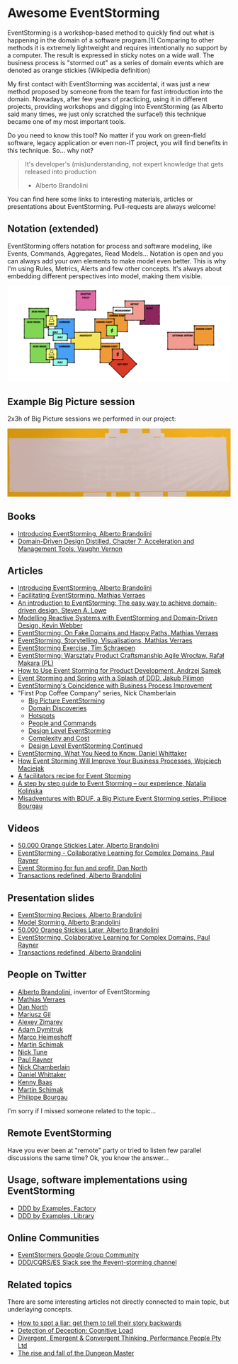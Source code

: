 # Awesome EventStorming

EventStorming is a workshop-based method to quickly find out what is happening in the domain of a software program.[1] Comparing to other methods it is extremely lightweight and requires intentionally no support by a computer. The result is expressed in sticky notes on a wide wall. The business process is "stormed out" as a series of domain events which are denoted as orange stickies (Wikipedia definition)

My first contact with EventStorming was accidental, it was just a new method proposed by someone from the team for fast introduction into the domain.  Nowadays, after few years of practicing, using it in different projects, providing workshops and digging into EventStorming (as Alberto said many times, we just only scratched the surface!) this technique became one of my most important tools.

Do you need to know this tool? No matter if you work on green-field software, legacy application or even non-IT project, you will find benefits in this technique. So... why not?

> It's developer's (mis)understanding, not expert knowledge that gets released into production
> - Alberto Brandolini

You can find here some links to interesting materials, articles or presentations about EventStorming. Pull-requests are always welcome!

## Notation (extended)

EventStorming offers notation for process and software modeling, like Events, Commands, Aggregates, Read Models... Notation is open and you can always add your own elements to make model even better. This is why I'm using Rules, Metrics, Alerts and few other concepts. It's always about embedding different perspectives into model, making them visible.

<p align="center">
  <img src="assets/notation.png" />
</p>

## Example Big Picture session

2x3h of Big Picture sessions we performed in our project:

<p align="center">
  <img src="assets/timelapses/timelapse-1.gif" />
</p>

## Books

- [Introducing EventStorming, Alberto Brandolini](http://eventstorming.com)
- [Domain-Driven Design Distilled, Chapter 7: Acceleration and Management Tools, Vaughn Vernon](https://www.pearson.com/us/higher-education/program/Vernon-Domain-Driven-Design-Distilled/PGM332632.html)

## Articles

- [Introducing EventStorming, Alberto Brandolini](http://ziobrando.blogspot.com/2013/11/introducing-event-storming.html)
- [Facilitating EventStorming, Mathias Verraes](http://verraes.net/2013/08/facilitating-event-storming/)
- [An introduction to EventStorming: The easy way to achieve domain-driven design, Steven A. Lowe](https://techbeacon.com/introduction-event-storming-easy-way-achieve-domain-driven-design)
- [Modelling Reactive Systems with EventStorming and Domain-Driven Design, Kevin Webber](https://blog.redelastic.com/corporate-arts-crafts-modelling-reactive-systems-with-event-storming-73c6236f5dd7)
- [EventStorming: On Fake Domains and Happy Paths, Mathias Verraes](http://verraes.net/2014/07/event-storming-fake-domains-happy-paths/)
- [EventStorming, Storytelling, Visualisations, Mathias Verraes](http://verraes.net/2015/03/event-storming-storytelling-visualisations/)
- [EventStorming Exercise, Tim Schraepen](http://sch3lp.github.io/2014/07/12/event-storming-exercise/)
- [EventStorming: Warsztaty Product Craftsmanship Agile Wrocław, Rafał Makara (PL)](https://rmakara.github.io/Event-Storming-Warsztaty-Agile-Wroclaw)
- [How to Use Event Storming for Product Development, Andrzej Samek](https://developers.livechatinc.com/blog/event-storming-for-product-development/)
- [Event Storming and Spring with a Splash of DDD, Jakub Pilimon](https://spring.io/blog/2018/04/11/event-storming-and-spring-with-a-splash-of-ddd)
- [EventStorming's Coincidence with Business Process Improvement](https://buildplease.com/pages/lean/)
- "First Pop Coffee Company" series, Nick Chamberlain
  - [Big Picture EventStorming](https://buildplease.com/pages/fpc-2/)
  - [Domain Discoveries](https://buildplease.com/pages/fpc-3/)
  - [Hotspots](https://buildplease.com/pages/fpc-4/)
  - [People and Commands](https://buildplease.com/pages/fpc-5/)
  - [Design Level EventStorming](https://buildplease.com/pages/fpc-6/)
  - [Complexity and Cost](https://buildplease.com/pages/fpc-7/)
  - [Design Level EventStorming Continued](https://buildplease.com/pages/fpc-8/)
- [EventStorming, What You Need to Know, Daniel Whittaker](http://danielwhittaker.me/2016/07/08/eventstorming-what-you-need-to-know/)
- [How Event Storming Will Improve Your Business Processes, Wojciech Maciejak](https://www.monterail.com/blog/event-storming-business-development)
- [A facilitators recipe for Event Storming](https://medium.com/@springdo/a-facilitators-recipe-for-event-storming-941dcb38db0d)
- [A step by step guide to Event Storming – our experience, Natalia Kolińska](https://www.boldare.com/blog/event-storming-guide/)
- [Misadventures with BDUF, a Big Picture Event Storming series, Philippe Bourgau](https://philippe.bourgau.net/misadventures-with-big-design-up-front/)

## Videos

- [50.000 Orange Stickies Later, Alberto Brandolini](https://www.youtube.com/watch?v=1i6QYvYhlYQ)
- [EventStorming - Collaborative Learning for Complex Domains, Paul Rayner](https://www.youtube.com/watch?v=04tGbixfGEY)
- [Event Storming for fun and profit, Dan North](https://skillsmatter.com/skillscasts/8003-event-storming-for-fun-and-profit)
- [Transactions redefined, Alberto Brandolini](https://skillsmatter.com/skillscasts/9507-dddx-bytes)

## Presentation slides

- [EventStorming Recipes, Alberto Brandolini](https://www.slideshare.net/ziobrando/event-storming-recipes)
- [Model Storming, Alberto Brandolini](https://www.slideshare.net/ziobrando/model-storming)
- [50.000 Orange Stickies Later, Alberto Brandolini](https://www.slideshare.net/ziobrando/50000-orange-stickies-later)
- [EventStorming, Colaborative Learning for Complex Domains, Paul Rayner](http://yowconference.com.au/slides/yowwest2016/Rayner-EventStorming.pdf)
- [Transactions redefined, Alberto Brandolini](https://www.slideshare.net/ziobrando/transactions-redefined)

## People on Twitter

- [Alberto Brandolini](https://twitter.com/ziobrando), inventor of EventStorming
- [Mathias Verraes](https://twitter.com/mathiasverraes)
- [Dan North](https://twitter.com/tastapod)
- [Mariusz Gil](https://twitter.com/mariuszgil)
- [Alexey Zimarev](https://twitter.com/Zimareff)
- [Adam Dymitruk](https://twitter.com/adymitruk)
- [Marco Heimeshoff](https://twitter.com/Heimeshoff)
- [Martin Schimak](https://twitter.com/martinschimak)
- [Nick Tune](https://twitter.com/ntcoding)
- [Paul Rayner](https://twitter.com/thepaulrayner)
- [Nick Chamberlain](https://twitter.com/heynickc)
- [Daniel Whittaker](https://twitter.com/codescribler)
- [Kenny Baas](https://twitter.com/kenny_baas)
- [Martin Schimak](https://twitter.com/martinschimak)
- [Philippe Bourgau](https://twitter.com/pbourgau)

I'm sorry if I missed someone related to the topic...

## Remote EventStorming

Have you ever been at "remote" party or tried to listen few parallel discussions the same time? Ok, you know the answer...

## Usage, software implementations using EventStorming

- [DDD by Examples, Factory](https://github.com/ddd-by-examples/factory)
- [DDD by Examples, Library](https://github.com/ddd-by-examples/library)

## Online Communities

- [EventStormers Google Group Community](https://groups.google.com/forum/#!forum/eventstorming)
- [DDD/CQRS/ES Slack see the #event-storming channel](https://ddd-cqrs-es.herokuapp.com/)

## Related topics

There are some interesting articles not directly connected to main topic, but underlaying concepts.

- [How to spot a liar: get them to tell their story backwards](http://www.dailymail.co.uk/sciencetech/article-460505/How-spot-liar-tell-story-backwards.html)
- [Detection of Deception: Cognitive Load](http://psychology.iresearchnet.com/forensic-psychology/police-psychology/detection-of-deception-cognitive-load/)
- [Divergent, Emergent & Convergent Thinking, Performance People Pty Ltd](https://www.slideshare.net/GeoffatPerformancePeople/fan-explore-focus)
- [The rise and fall of the Dungeon Master](https://medium.com/@ziobrando/the-rise-and-fall-of-the-dungeon-master-c2d511eed12f)
